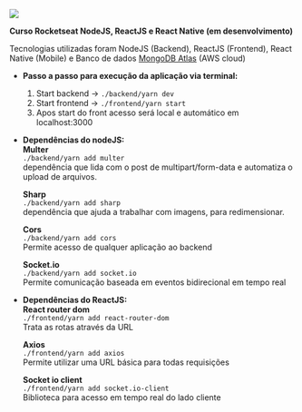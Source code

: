 ![](https://media.licdn.com/dms/image/C4E22AQHd1ws651kL1g/feedshare-shrink_800/0?e=1565827200&v=beta&t=9-wQbKp4V7dx0l-Nhvtzwl4ep0jGmfQgiQOyXUV-qYA)

**Curso Rocketseat NodeJS, ReactJS e React Native (em desenvolvimento)**

Tecnologias utilizadas foram NodeJS (Backend), ReactJS (Frontend), React Native (Mobile) e Banco de dados [MongoDB Atlas](https://www.mongodb.com/cloud/atlas) (AWS cloud)

- **Passo a passo para execução da aplicação via terminal:**
    1. Start backend -> ``./backend/yarn dev``
    2. Start frontend -> ``./frontend/yarn start``
    3. Apos start do front acesso será local e automático em localhost:3000

- **Dependências do nodeJS:**</br>
    **Multer**</br>
    ```./backend/yarn add multer```</br>
    dependência que lida com o post de multipart/form-data e automatiza o upload de arquivos.</br>

    **Sharp**</br>
    ``./backend/yarn add sharp``</br>
    dependência que ajuda a trabalhar com imagens, para redimensionar.</br>

    **Cors**</br>
    ``./backend/yarn add cors``</br>
    Permite acesso de qualquer aplicação ao backend</br>

    **Socket.io**</br>
    ``./backend/yarn add socket.io``</br>
    Permite comunicação baseada em eventos bidirecional em tempo real</br>

- **Dependências do ReactJS:**</br>
    **React router dom**</br>
    ``./frontend/yarn add react-router-dom``</br>
    Trata as rotas através da URL</br>

    **Axios**</br>
    ``./frontend/yarn add axios``</br>
    Permite utilizar uma URL básica para todas requisições</br>

    **Socket io client**</br>
    ``./frontend/yarn add socket.io-client``</br>
    Biblioteca para acesso em tempo real do lado cliente
